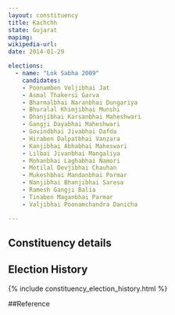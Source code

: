 ```yaml
---
layout: constituency
title: Kachchh
state: Gujarat
mapimg: 
wikipedia-url: 
date: 2014-01-29

elections: 
  - name: "Lok Sabha 2009"
    candidates: 
    - Poonamben Veljibhai Jat 
    - Asmal Thakersi Garva 
    - Bharmalbhai Naranbhai Dungariya 
    - Bhuralal Khimjibhai Munshi 
    - Dhanjibhai Karsanbhai Maheshwari 
    - Gangji Dayabhai Maheshwari 
    - Govindbhai Jivabhai Dafda 
    - Hiraben Dalpatbhai Vanzara 
    - Kanjibhai Abhabhai Maheswari 
    - Lilbai Jivanbhai Mangaliya 
    - Mohanbhai Laghabhai Namori 
    - Motilal Devjibhai Chauhan 
    - Mukeshbhai Mandanbhai Parmar 
    - Nanjibhai Bhanjibhai Saresa 
    - Ramesh Gangji Balia 
    - Tinaben Maganbhai Parmar 
    - Valjibhai Poonamchandra Danicha 

---
```

## Constituency details


## Election History
{% include constituency_election_history.html %}

##Reference
